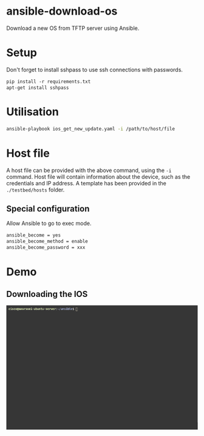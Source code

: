 # ansible-download-os
Download a new OS from TFTP server using Ansible.

# Setup
Don't forget to install sshpass to use ssh connections with passwords.

```
pip install -r requirements.txt
apt-get install sshpass
```

# Utilisation

```bash
ansible-playbook ios_get_new_update.yaml -i /path/to/host/file
```

# Host file

A host file can be provided with the above command, using the `-i` command. Host file will contain information about the device, such as the credentials and IP address. A template has been provided in the `./testbed/hosts` folder.

## Special configuration

Allow Ansible to go to exec mode.

```
ansible_become = yes
ansible_become_method = enable
ansible_become_password = xxx
```

# Demo
## Downloading the IOS
![Demo - IOS download](demo/gif_get_ios.gif)

